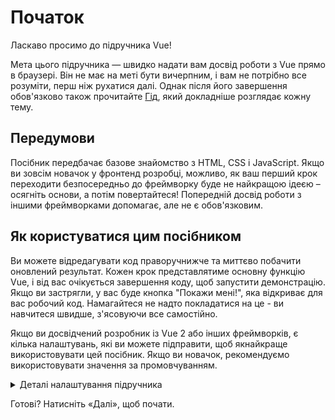 # Початок

Ласкаво просимо до підручника Vue!

Мета цього підручника — швидко надати вам досвід роботи з Vue прямо в браузері. Він не має на меті бути вичерпним, і вам не потрібно все розуміти, перш ніж рухатися далі. Однак після його завершення обов'язково також прочитайте <a target="_blank" href="/guide/introduction.html">Гід</a>, який докладніше розглядає кожну тему.

## Передумови

Посібник передбачає базове знайомство з HTML, CSS і JavaScript. Якщо ви зовсім новачок у фронтенд розробці, можливо, як ваш перший крок переходити безпосередньо до фреймворку буде не найкращою ідеєю – осягніть основи, а потім повертайтеся! Попередній досвід роботи з іншими фреймворками допомагає, але не є обов'язковим.

## Як користуватися цим посібником

Ви можете відредагувати код <span class="wide">праворуч</span><span class="narrow">нижче</span> та миттєво побачити оновлений результат. Кожен крок представлятиме основну функцію Vue, і від вас очікується завершення коду, щоб запустити демонстрацію. Якщо ви застрягли, у вас буде кнопка "Покажи мені!", яка відкриває для вас робочий код. Намагайтеся не надто покладатися на це - ви навчитеся швидше, з'ясовуючи все самостійно.

Якщо ви досвідчений розробник із Vue 2 або інших фреймворків, є кілька налаштувань, які ви можете підправити, щоб якнайкраще використовувати цей посібник. Якщо ви новачок, рекомендуємо використовувати значення за промовчуванням.

<details>
<summary>Деталі налаштування підручника</summary>

- Vue пропонує два стилі API: опційний та композиційний. Цей підручник призначений для обох – ви можете вибрати бажаний стиль за допомогою перемикачів параметрів API у верхній частині. <a target="_blank" href="/guide/introduction.html#api-styles">Докладніше про стилі API</a>.

- Ви також можете перемикатися між режимом SFC або HTML. У першому буде показано приклади коду у форматі <a target="_blank" href="/guide/introduction.html#single-file-components">однофайлових компонентів </a> (SFC), який використовують більшість розробників із етапом збірки Vue. HTML-режим показує використання без етапу збірки.

</details>

Готові? Натисніть «Далі», щоб почати.

